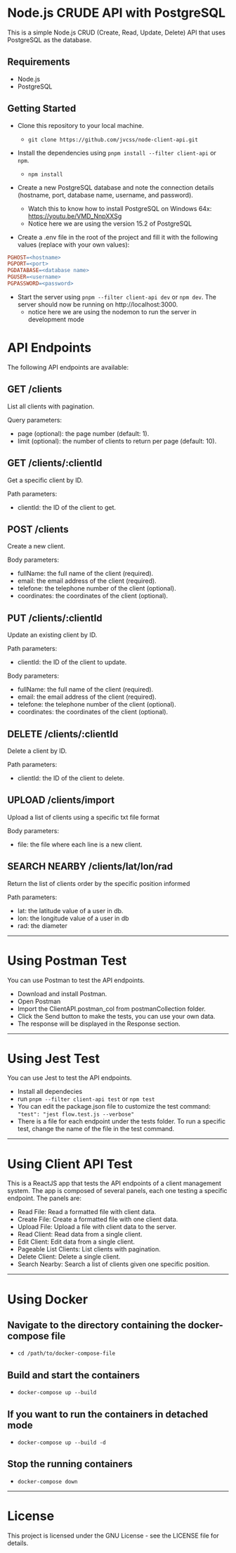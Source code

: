 # Node.js CRUDE API with PostgreSQL
This is a simple Node.js CRUD (Create, Read, Update, Delete) API that uses PostgreSQL as the database.

## Requirements
- Node.js
- PostgreSQL

## Getting Started
- Clone this repository to your local machine. 
  - `git clone https://github.com/jvcss/node-client-api.git`

- Install the dependencies using `pnpm install --filter client-api` or `npm`. 
  - `npm install`

- Create a new PostgreSQL database and note the connection details (hostname, port, database name, username, and password).
    - Watch this to know how to install PostgreSQL on Windows 64x: https://youtu.be/VMD_NnpXXSg
    - Notice here we are using the version 15.2 of PostgreSQL

- Create a .env file in the root of the project and fill it with the following values (replace with your own values):


```makefile
PGHOST=<hostname>
PGPORT=<port>
PGDATABASE=<database name>
PGUSER=<username>
PGPASSWORD=<password>
```

- Start the server using `pnpm --filter client-api dev` or `npm dev`.
The server should now be running on http://localhost:3000.
    - notice here we are using the nodemon to run the server in development mode

# API Endpoints

The following API endpoints are available:

## GET /clients

List all clients with pagination.

Query parameters:

- page (optional): the page number (default: 1).
- limit (optional): the number of clients to return per page (default: 10).

## GET /clients/:clientId

Get a specific client by ID.

Path parameters:

- clientId: the ID of the client to get.

## POST /clients
Create a new client.

Body parameters:

- fullName: the full name of the client (required).
- email: the email address of the client (required).
- telefone: the telephone number of the client (optional).
- coordinates: the coordinates of the client (optional).

## PUT /clients/:clientId

Update an existing client by ID.

Path parameters:

- clientId: the ID of the client to update.

Body parameters:

- fullName: the full name of the client (required).
- email: the email address of the client (required).
- telefone: the telephone number of the client (optional).
- coordinates: the coordinates of the client (optional).

## DELETE /clients/:clientId
Delete a client by ID.

Path parameters:

- clientId: the ID of the client to delete.

## UPLOAD /clients/import
Upload a list of clients using a specific txt file format

Body parameters:

- file: the file where each line is a new client.

## SEARCH NEARBY /clients/lat/lon/rad
Return the list of clients order by the specific position informed

Path parameters:

- lat: the latitude value of a user in db.
- lon: the longitude value of a user in db
- rad: the diameter
---

# Using Postman Test
You can use Postman to test the API endpoints.

- Download and install Postman.
- Open Postman 
- Import the ClientAPI.postman_col from postmanCollection folder.
- Click the Send button to make the tests, you can use your own data.
- The response will be displayed in the Response section.

---
# Using Jest Test
You can use Jest to test the API endpoints.

- Install all dependecies
- run `pnpm --filter client-api test` or `npm test`
- You can edit the package.json file to customize the test command: `"test": "jest flow.test.js --verbose"`
- There is a file for each endpoint under the tests folder. To run a specific test, change the name of the file in the test command.

---
# Using Client API Test
This is a ReactJS app that tests the API endpoints of a client management system. The app is composed of several panels, each one testing a specific endpoint. The panels are:

- Read File: Read a formatted file with client data.
- Create File: Create a formatted file with one client data.
- Upload File: Upload a file with client data to the server.
- Read Client: Read data from a single client.
- Edit Client: Edit data from a single client.
- Pageable List Clients: List clients with pagination.
- Delete Client: Delete a single client.
- Search Nearby: Search a list of clients given one specific position.
---
# Using Docker

## Navigate to the directory containing the docker-compose file
- `cd /path/to/docker-compose-file`

## Build and start the containers
- `docker-compose up --build`

## If you want to run the containers in detached mode
- `docker-compose up --build -d`

## Stop the running containers
- `docker-compose down`
---
# License

This project is licensed under the GNU License - see the LICENSE file for details.